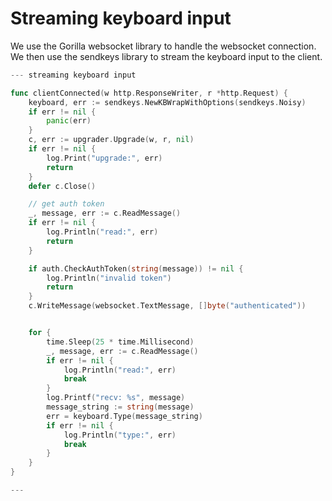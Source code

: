 # Streaming keyboard input

We use the Gorilla websocket library to handle the websocket connection. We then use the sendkeys library to stream the keyboard input to the client.

``` go
--- streaming keyboard input

func clientConnected(w http.ResponseWriter, r *http.Request) {
	keyboard, err := sendkeys.NewKBWrapWithOptions(sendkeys.Noisy)
	if err != nil {
		panic(err)
	}
	c, err := upgrader.Upgrade(w, r, nil)
	if err != nil {
		log.Print("upgrade:", err)
		return
	}
	defer c.Close()

	// get auth token
	_, message, err := c.ReadMessage()
	if err != nil {
		log.Println("read:", err)
		return
	}

	if auth.CheckAuthToken(string(message)) != nil {
		log.Println("invalid token")
		return
	}
	c.WriteMessage(websocket.TextMessage, []byte("authenticated"))


	for {
		time.Sleep(25 * time.Millisecond)
		_, message, err := c.ReadMessage()
		if err != nil {
			log.Println("read:", err)
			break
		}
		log.Printf("recv: %s", message)
		message_string := string(message)
		err = keyboard.Type(message_string)
		if err != nil {
			log.Println("type:", err)
			break
		}
	}
}

---